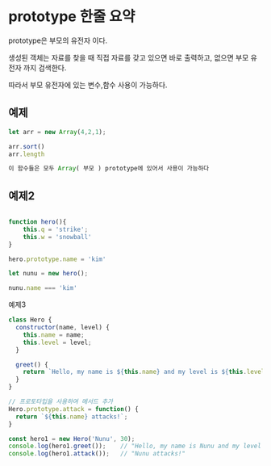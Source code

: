# prototype 한줄 요약

prototype은 부모의 유전자 이다. 

생성된 객체는 자료를 찾을 때 직접 자료를 갖고 있으면 바로 출력하고, 없으면 부모 유전자 까지 검색한다.

따라서 부모 유전자에 있는 변수,함수 사용이 가능하다.


## 예제

```js
let arr = new Array(4,2,1);

arr.sort()
arr.length 

이 함수들은 모두 Array( 부모 ) prototype에 있어서 사용이 가능하다
```


## 예제2 

```js

function hero(){
	this.q = 'strike';
	this.w = 'snowball'
}

hero.prototype.name = 'kim'

let nunu = new hero();

nunu.name === 'kim'
```

예제3

```js
class Hero {
  constructor(name, level) {
    this.name = name;
    this.level = level;
  }

  greet() {
    return `Hello, my name is ${this.name} and my level is ${this.level}.`;
  }
}

// 프로토타입을 사용하여 메서드 추가
Hero.prototype.attack = function() {
  return `${this.name} attacks!`;
}

const hero1 = new Hero('Nunu', 30);
console.log(hero1.greet());    // "Hello, my name is Nunu and my level is 30."
console.log(hero1.attack());   // "Nunu attacks!"

```